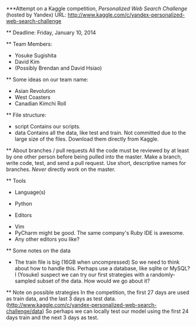 ***Attempt on a Kaggle competition, *Personalized Web Search Challenge* (hosted by Yandex)
URL: http://www.kaggle.com/c/yandex-personalized-web-search-challenge

** Deadline: Friday, January 10, 2014

** Team Members:
- Yosuke Sugishita
- David Kim
- (Possibly Brendan and David Hsiao)

** Some ideas on our team name:
- Asian Revolution
- West Coasters
- Canadian Kimchi Roll

** File structure:
- script
Contains our scripts.
- data
Contains all the data, like test and train.  Not committed due to the large size of the files.  Download them directly from Kaggle.

** About branches / pull requests
All the code must be reviewed by at least by one other person before being pulled into the master.  Make a branch, write code, test, and send a pull request.  Use short, descriptive names for branches.
*Never* directly work on the master.

** Tools
* Language(s)
- Python
* Editors
- Vim
- PyCharm might be good.  The same company's Ruby IDE is awesome.
- Any other editors you like?

** Some notes on the data
- The train file is big (16GB when uncompressed)
So we need to think about how to handle this.  Perhaps use a database, like sqlite or MySQL?
I (Yosuke) suspect we can try our first strategies with a randomly-sampled subset of the data.  How would we go about it?

** Note on possible strategies
In the competition, the first 27 days are used as train data, and the last 3 days as test data. (http://www.kaggle.com/c/yandex-personalized-web-search-challenge/data)
So perhaps we can locally test our model using the first 24 days train and the next 3 days as test.